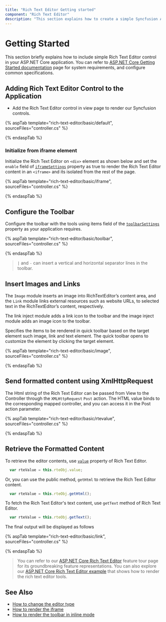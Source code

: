 ```yaml
---
title: "Rich Text Editor Getting started"
component: "Rich Text Editor"
description: "This section explains how to create a simple Syncfusion ASP.NET CORE Rich Text Editor control and configure its functionalities."
---
```


# Getting Started

This section briefly explains how to include simple Rich Text Editor control in your ASP.NET Core application. You can refer to [ASP.NET Core Getting Started documentation](../getting-started/) page for system requirements, and configure common specifications.

## Adding Rich Text Editor Control to the Application

* Add the Rich Text Editor control in view page to render our Syncfusion controls.

{% aspTab template="rich-text-editor/basic/default", sourceFiles="controller.cs" %}

{% endaspTab %}

### Initialize from iframe element

Initialize the Rich Text Editor on `<div>` element as shown below and set the `enable` field of [`iframeSettings`](https://help.syncfusion.com/cr/aspnetcore-js2/Syncfusion.EJ2.RichTextEditor.RichTextEditor.html#Syncfusion_EJ2_RichTextEditor_RichTextEditor_IframeSettings) property as true to render the Rich Text Editor content in an `<iframe>` and its isolated from the rest of the page.

{% aspTab template="rich-text-editor/basic/iframe", sourceFiles="controller.cs" %}

{% endaspTab %}

## Configure the Toolbar

Configure the toolbar with the tools using items field of the [`toolbarSettings`](https://help.syncfusion.com/cr/aspnetcore-js2/Syncfusion.EJ2.RichTextEditor.RichTextEditor.html#Syncfusion_EJ2_RichTextEditor_RichTextEditor_ToolbarSettings) property as your application requires.

{% aspTab template="rich-text-editor/basic/toolbar", sourceFiles="controller.cs" %}

{% endaspTab %}

> `|` and `-` can insert a vertical and horizontal separator lines in the toolbar.

## Insert Images and Links

The `Image` module inserts an image into RichTextEditor’s content area, and the `Link` module links external resources such as website URLs, to selected text in the RichTextEditor’s content, respectively.

The link inject module adds a link icon to the toolbar and the image inject module adds an image icon to the toolbar.

Specifies the items to be rendered in quick toolbar based on the target element such image, link and text element. The quick toolbar opens to customize the element by clicking the target element.

{% aspTab template="rich-text-editor/basic/image", sourceFiles="controller.cs" %}

{% endaspTab %}

## Send formatted content using XmlHttpRequest

The Html string of the Rich Text Editor can be passed from View to the Controller through the `XMLHttpRequest` `Post` action. The HTML value binds to the corresponding mapped controller, and you can access it in the Post action parameter.

{% aspTab template="rich-text-editor/basic/rtevalue", sourceFiles="controller.cs" %}

{% endaspTab %}

## Retrieve the Formatted Content

To retrieve the editor contents, use [`value`](https://help.syncfusion.com/cr/aspnetcore-js2/Syncfusion.EJ2.RichTextEditor.RichTextEditor.html#Syncfusion_EJ2_RichTextEditor_RichTextEditor_Value) property of Rich Text Editor.

```javascript
  var rteValue = this.rteObj.value;
```

Or, you can use the public method, `getHtml` to retrieve the Rich Text Editor content.

```javascript
  var rteValue = this.rteObj.getHtml();
```

To fetch the Rich Text Editor's text content, use `getText` method of Rich Text Editor.

```javascript
  var rteValue = this.rteObj.getText();
```

The final output will be displayed as follows

{% aspTab template="rich-text-editor/basic/link", sourceFiles="controller.cs" %}

{% endaspTab %}

> You can refer to our [ASP.NET Core Rich Text Editor](https://www.syncfusion.com/aspnet-core-ui-controls/wysiwyg-rich-text-editor) feature tour page for its groundbreaking feature representations. You can also explore our [ASP.NET Core Rich Text Editor example](https://ej2.syncfusion.com/aspnetcore/RichTextEditor/DefaultFunctionalities#/material) that shows how to render the rich text editor tools.

## See Also

* [How to change the editor type](./formation/)
* [How to render the iframe](./iframe/)
* [How to render the toolbar in inline mode](./inline-mode/)

